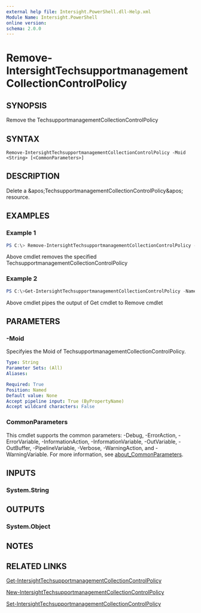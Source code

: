 ```yaml
---
external help file: Intersight.PowerShell.dll-Help.xml
Module Name: Intersight.PowerShell
online version:
schema: 2.0.0
---
```


# Remove-IntersightTechsupportmanagementCollectionControlPolicy

## SYNOPSIS
Remove the TechsupportmanagementCollectionControlPolicy

## SYNTAX

```
Remove-IntersightTechsupportmanagementCollectionControlPolicy -Moid <String> [<CommonParameters>]
```

## DESCRIPTION
Delete a &amp;apos;TechsupportmanagementCollectionControlPolicy&amp;apos; resource.

## EXAMPLES

### Example 1
```powershell
PS C:\> Remove-IntersightTechsupportmanagementCollectionControlPolicy -Moid "xxxxxxxxxxxxxxxxxxxxxxxxxxx"
```
Above cmdlet removes the specified TechsupportmanagementCollectionControlPolicy 

### Example 2
```powershell
PS C:\>Get-IntersightTechsupportmanagementCollectionControlPolicy -Name "MoName"|  Remove-IntersightTechsupportmanagementCollectionControlPolicy
```
Above cmdlet pipes the output of Get cmdlet to Remove cmdlet

## PARAMETERS

### -Moid
Specifyies the Moid of TechsupportmanagementCollectionControlPolicy.

```yaml
Type: String
Parameter Sets: (All)
Aliases:

Required: True
Position: Named
Default value: None
Accept pipeline input: True (ByPropertyName)
Accept wildcard characters: False
```

### CommonParameters
This cmdlet supports the common parameters: -Debug, -ErrorAction, -ErrorVariable, -InformationAction, -InformationVariable, -OutVariable, -OutBuffer, -PipelineVariable, -Verbose, -WarningAction, and -WarningVariable. For more information, see [about_CommonParameters](http://go.microsoft.com/fwlink/?LinkID=113216).

## INPUTS

### System.String

## OUTPUTS

### System.Object
## NOTES

## RELATED LINKS

[Get-IntersightTechsupportmanagementCollectionControlPolicy](./Get-IntersightTechsupportmanagementCollectionControlPolicy.md)

[New-IntersightTechsupportmanagementCollectionControlPolicy](./New-IntersightTechsupportmanagementCollectionControlPolicy.md)

[Set-IntersightTechsupportmanagementCollectionControlPolicy](./Set-IntersightTechsupportmanagementCollectionControlPolicy.md)

